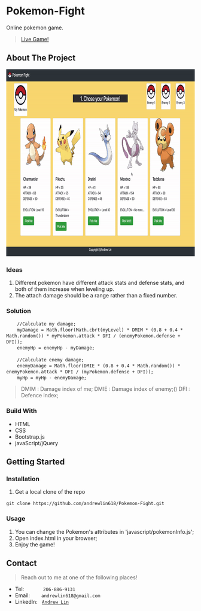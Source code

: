 # Pokemon-Fight
Online pokemon game. <br />
> [Live Game!](https://andrewlin618.github.io/Pokemon-Fight/)

## About The Project
<img src="assets/images/screenshot.gif" height=500px alt="Pokemon"></img>

### Ideas
1. Different pokemon have different attack stats and defense stats, and both of them increase when leveling up.<br />
2. The attach damage should be a range rather than a fixed number.

### Solution
```
    //Calculate my damage;
    myDamage = Math.floor(Math.cbrt(myLevel) * DMIM * (0.8 + 0.4 * Math.random()) * myPokemon.attack * DFI / (enemyPokemon.defense + DFI));
    enemyHp = enemyHp - myDamage;
    
    //Calculate enemy damage;
    enemyDamage = Math.floor(DMIE * (0.8 + 0.4 * Math.random()) * enemyPokemon.attack * DFI / (myPokemon.defense + DFI));
    myHp = myHp - enemyDamage;
```
> DMIM : Damage index of me;
> DMIE : Damage index of enemy;()
> DFI  : Defence index;

### Build With
- HTML
- CSS
- Bootstrap.js
- javaScript/jQuery

## Getting Started

### Installation
1. Get a local clone of the repo
```
git clone https://github.com/andrewlin618/Pokemon-Fight.git
```

### Usage
1. You can change the Pokemon's attributes in 'javascript/pokemonInfo.js';
2. Open index.html in your browser;
3. Enjoy the game!

## Contact

> Reach out to me at one of the following places!

- Tel:      &nbsp; &nbsp; &nbsp; &nbsp; &nbsp; &nbsp; `206-886-9131`
- Email:    &ensp; &nbsp; &nbsp; `andrewlin618@gmail.com`
- LinkedIn: &nbsp; <a href="https://www.linkedin.com/in/andrew-lin-337592112/" target="_blank">`Andrew Lin`</a>

